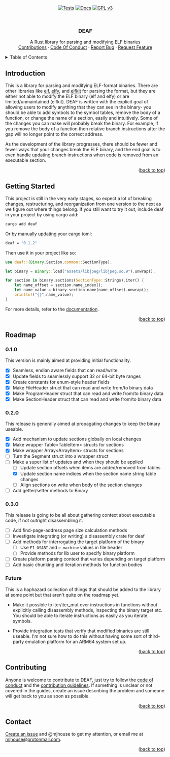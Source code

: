 <a name="readme-top"></a>

<!-- PROJECT SHIELDS -->
<div align="center">

[![Tests][tests-shield]][tests-url]
[![Docs][docs-shield]][docs-url]
[![GPL v3][license-shield]][license-url]

</div>

<!-- PROJECT LOGO -->
<br />
<div align="center">
    <h3 align="center">DEAF</h3>
    <p align="center">
        A Rust library for parsing and modifying ELF binaries
        <br />
        <a href="https://github.com/mjhouse/deaf/blob/master/CONTRIBUTING.md">Contributions</a>
        ·
        <a href="https://github.com/mjhouse/deaf/blob/master/CODE_OF_CONDUCT.md">Code Of Conduct</a>
        ·
        <a href="https://github.com/mjhouse/deaf/issues/new?labels=bug&template=bug_report.md">Report Bug</a>
        ·
        <a href="https://github.com/mjhouse/deaf/issues/new?labels=enhancement&template=feature_request.md">Request Feature</a>
    </p>
</div>

<!-- TABLE OF CONTENTS -->
<details>
    <summary>Table of Contents</summary>
    <ol>
        <li><a href="#introduction">Introduction</a></li>
        <li><a href="#getting-started">Getting Started</a></li>
        <li><a href="#roadmap">Roadmap</a></li>
        <li><a href="#contributing">Contributing</a></li>
        <li><a href="#contact">Contact</a></li>
    </ol>
</details>

## Introduction

This is a library for parsing and modifying ELF-format binaries. There are other libraries like [elf][elf-url], 
[elfy][elfy-url], and [elfkit][elfkit-url] for parsing the format, but they are either 
not able to modify the ELF binary (elf and elfy) or are limited/unmaintained (elfkit). DEAF is written with the explicit goal of
allowing users to modify anything that they can see in the binary- you should be able to add symbols to the symbol tables, remove 
the body of a function, or change the name of a section, easily and intuitively. Some of the changes you can make will probably break 
the binary. For example, if you remove the body of a function then relative branch instructions after the gap will no longer point 
to the correct address.

As the development of the library progresses, there should be fewer and fewer ways that your changes break the ELF binary, and the 
end goal is to even handle updating branch instructions when code is removed from an executable section.

<p align="right">(<a href="#readme-top">back to top</a>)</p>

## Getting Started

This project is still in the very early stages, so expect a lot of breaking changes, restructuring, and reorganization from one version 
to the next as we figure out where things belong. If you still want to try it out, include deaf in your project by using cargo add:

```bash
cargo add deaf
```

Or by manually updating your cargo toml:

```bash
deaf = "0.1.2"
```

Then use it in your project like so:

```rust
use deaf::{Binary,Section,common::SectionType};

let binary = Binary::load("assets/libjpeg/libjpeg.so.9").unwrap();

for section in binary.sections(SectionType::Strings).iter() {
    let name_offset = section.name_index();
    let name_value = binary.section_name(name_offset).unwrap();
    println!("{}",name_value);
}

```

For more details, refer to the [documentation][docs-url].


<p align="right">(<a href="#readme-top">back to top</a>)</p>

## Roadmap

### 0.1.0

This version is mainly aimed at providing initial functionality.

- [x] Seamless, endian aware fields that can read/write
- [x] Update fields to seamlessly support 32 or 64-bit byte ranges
- [x] Create constants for enum-style header fields
- [x] Make FileHeader struct that can read and write from/to binary data
- [x] Make ProgramHeader struct that can read and write from/to binary data
- [x] Make SectionHeader struct that can read and write from/to binary data

### 0.2.0

This release is generally aimed at propagating changes to keep the binary useable.

- [x] Add mechanism to update sections globally on local changes
- [x] Make wrapper Table\<TableItem\> structs for sections
- [x] Make wrapper Array\<ArrayItem\> structs for sections
- [ ] Turn the Segment struct into a wrapper struct
- [ ] Make a super list of updates and when they should be applied
    - [ ] Update section offsets when items are added/removed from tables
    - [x] Update section name indices when the section name string table changes
    - [ ] Align sections on write when body of the section changes
- [ ] Add getter/setter methods to Binary

### 0.3.0

This release is going to be all about gathering context about executable code, if
not outright disassembling it.

- [ ] Add find-page-address page size calculation methods
- [ ] Investigate integrating (or writing) a disassembly crate for deaf
- [ ] Add methods for interrogating the target platform of the binary
    - [ ] Use `EI_OSABI` and `e_machine` values in file header
    - [ ] Provide methods for lib user to specify binary platform
- [ ] Create platform parsing context that varies depending on target platform
- [ ] Add basic chunking and iteration methods for function bodies

### Future

This is a haphazard collection of things that should be added to the library at 
some point but that aren't quite on the roadmap yet.

* Make it possible to iter/iter_mut over instructions in functions without explicitly calling 
  disassembly methods, inspecting the binary target etc. You should be able to iterate instructions
  as easily as you iterate symbols.

* Provide integration tests that verify that modified binaries are still useable. I'm not sure
  how to do this without having some sort of third-party emulation platform for an ARM64 system set up.

<p align="right">(<a href="#readme-top">back to top</a>)</p>

## Contributing

Anyone is welcome to contribute to DEAF, just try to follow the [code of conduct](https://github.com/mjhouse/deaf/blob/master/CODE_OF_CONDUCT.md) 
and the [contribution guidelines](https://github.com/mjhouse/deaf/blob/master/CONTRIBUTING.md). If something is unclear
or not covered in the guides, create an issue describing the problem and someone will get back to you as soon as possible.

<p align="right">(<a href="#readme-top">back to top</a>)</p>

## Contact

[Create an issue](https://github.com/mjhouse/deaf/issues) and @mjhouse to get my attention, or email me at mjhouse@protonmail.com.

<p align="right">(<a href="#readme-top">back to top</a>)</p>

<!-- MARKDOWN LINKS & IMAGES -->
[docs-shield]: https://github.com/mjhouse/deaf/actions/workflows/docs.yaml/badge.svg?branch=master
[docs-url]: https://mjhouse.github.io/deaf/

[tests-shield]: https://github.com/mjhouse/deaf/actions/workflows/test.yaml/badge.svg?branch=testing
[tests-url]: https://github.com/mjhouse/deaf/actions/workflows/test.yaml

[license-shield]: https://img.shields.io/badge/License-GPLv3-blue.svg
[license-url]: https://www.gnu.org/licenses/gpl-3.0

[elf-url]: https://crates.io/crates/elf
[elfy-url]: https://crates.io/crates/elfy
[elfkit-url]: https://crates.io/crates/elfkit
